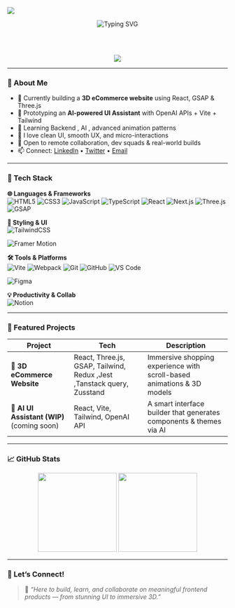 <!-- 🌊 Capsule Header -->
<img 
  src="https://capsule-render.vercel.app/api?type=waving&color=0EF6CC&height=260&section=header&text=Hey%20I'm%20Piyush%20🚀&fontSize=35&fontColor=0d1117&animation=fadeIn" 
/>

<!-- ⌨️ Typing Animation -->
<p align="center">
  <img 
    src="https://readme-typing-svg.herokuapp.com?font=Fira+Code&weight=500&size=22&duration=4000&pause=500&color=00FFD5&multiline=true&center=true&vCenter=true&lines=Frontend+Developer+%7C+React+%2B+Three.js+Specialist;Building+Immersive+3D+Web+Experiences;Open+to+Collaboration+and+Real+Projects" 
    alt="Typing SVG"
/>
</p>

<br />

<br/>

<!-- 🛠️ Tech Icons -->
<p align="center">
  <img src="https://skillicons.dev/icons?i=html,css,js,react,threejs,tailwind,git,github,vscode,figma" />
</p>



---

### 🌟 About Me

- 🔭 Currently building a **3D eCommerce website** using React, GSAP & Three.js  
- 🤖 Prototyping an **AI-powered UI Assistant** with OpenAI APIs + Vite + Tailwind  
- 🌱 Learning Backend , AI , advanced animation patterns   
- 💬 I love clean UI, smooth UX, and micro-interactions  
- 🤝 Open to remote collaboration, dev squads & real-world builds  
- 📫 Connect: [LinkedIn](https://www.linkedin.com/in/piyush-patil-7a2a261b9/) • [Twitter](https://x.com/Piyushrajput710) • [Email](piyushrajput710@gmail.com) 

---

### 🧰 Tech Stack

**🌐 Languages & Frameworks**  
![HTML5](https://img.shields.io/badge/HTML5-E34F26?style=flat&logo=html5&logoColor=white)
![CSS3](https://img.shields.io/badge/CSS3-1572B6?style=flat&logo=css3&logoColor=white)
![JavaScript](https://img.shields.io/badge/JavaScript-F7DF1E?style=flat&logo=javascript&logoColor=black)
![TypeScript](https://img.shields.io/badge/TypeScript-3178C6?style=flat&logo=typescript&logoColor=white)
![React](https://img.shields.io/badge/React-20232A?style=flat&logo=react)
![Next.js](https://img.shields.io/badge/Next.js-000000?style=flat&logo=nextdotjs)
![Three.js](https://img.shields.io/badge/Three.js-black?style=flat&logo=three.js)
![GSAP](https://img.shields.io/badge/GSAP-88CE02?style=flat&logo=greensock&logoColor=black)

**🎨 Styling & UI**  
![TailwindCSS](https://img.shields.io/badge/Tailwind-06B6D4?style=flat&logo=tailwindcss)

![Framer Motion](https://img.shields.io/badge/Framer%20Motion-black?style=flat&logo=framer)

**🛠️ Tools & Platforms**  
![Vite](https://img.shields.io/badge/Vite-646CFF?style=flat&logo=vite&logoColor=white)
![Webpack](https://img.shields.io/badge/Webpack-8DD6F9?style=flat&logo=webpack&logoColor=black)
![Git](https://img.shields.io/badge/Git-F05032?style=flat&logo=git&logoColor=white)
![GitHub](https://img.shields.io/badge/GitHub-181717?style=flat&logo=github)
![VS Code](https://img.shields.io/badge/VS%20Code-007ACC?style=flat&logo=visual-studio-code)

![Figma](https://img.shields.io/badge/Figma-000000?style=flat&logo=figma)

**💡 Productivity & Collab**  
![Notion](https://img.shields.io/badge/Notion-000000?style=flat&logo=notion)


---

### 🚀 Featured Projects

| Project | Tech | Description |
|--------|------|-------------|
| 🛒 **3D eCommerce Website** | React, Three.js, GSAP, Tailwind, Redux ,Jest ,Tanstack query, Zusstand | Immersive shopping experience with scroll-based animations & 3D models |
| 🤖 **AI UI Assistant (WIP)**(coming soon) | React, Vite, Tailwind, OpenAI API | A smart interface builder that generates components & themes via AI | 


---

### 📈 GitHub Stats

<p align="center">
  <img src="https://github-readme-stats.vercel.app/api?username=Piyush-Rajput7&show_icons=true&theme=tokyonight" height="180" />
  <img src="https://github-readme-streak-stats.herokuapp.com/?user=Piyush-Rajput7&theme=tokyonight" height="180"/>
</p>

---

### 🤝 Let’s Connect!

> 💬 *“Here to build, learn, and collaborate on meaningful frontend products — from stunning UI to immersive 3D.”*
